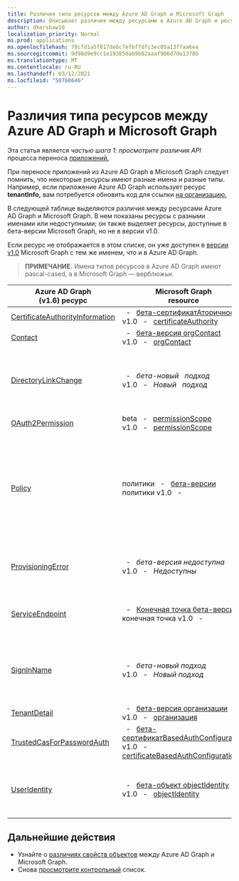 ```yaml
---
title: Различия типа ресурсов между Azure AD Graph и Microsoft Graph
description: Описывает различия между ресурсами в Azure AD Graph и ресурсами в Microsoft Graph, чтобы помочь перенести приложения.
author: dkershaw10
localization_priority: Normal
ms.prod: applications
ms.openlocfilehash: 78cfd1a5f817de6c7efbf7dfc3ec05a13ffaa6ea
ms.sourcegitcommit: 9d98d9e9cc1e193850ab9b82aaaf906d70e1378b
ms.translationtype: MT
ms.contentlocale: ru-RU
ms.lasthandoff: 03/12/2021
ms.locfileid: "50760646"
---
```

# <a name="resource-type-differences-between-azure-ad-graph-and-microsoft-graph"></a>Различия типа ресурсов между Azure AD Graph и Microsoft Graph

Эта статья является *частью шага 1: просмотрите различия API* процесса переноса [приложений.](migrate-azure-ad-graph-planning-checklist.md)

При переносе приложений из Azure AD Graph в Microsoft Graph следует помнить, что некоторые ресурсы имеют разные имена и разные типы.  Например, если приложение Azure AD Graph использует ресурс **tenantInfo,** вам потребуется обновить код для ссылки [на организацию.](/graph/api/resources/organization?view=graph-rest-1.0)

В следующей таблице выделяются различия между ресурсами Azure AD Graph и Microsoft Graph.  В нем показаны ресурсы с разными именами или недоступными; он также выделяет ресурсы, доступные в бета-версии Microsoft Graph, но не в версии v1.0.

Если ресурс  не отображается в этом списке, он уже доступен в [версии v1.0](/graph/api/overview?view=graph-rest-1.0) Microsoft Graph с тем же именем, что и в Azure AD Graph.

> **ПРИМЕЧАНИЕ.** Имена типов ресурсов в Azure AD Graph имеют pascal-cased, а в Microsoft Graph — верблюжьи.

|Azure AD Graph <br>(v1.6) ресурс |Microsoft Graph<br>resource|Комментарии|
|---|---|---|
| [CertificateAuthorityInformation](/previous-versions/azure/ad/graph/api/entity-and-complex-type-reference) | &nbsp; - &nbsp; [бета-сертификатАторичность](/graph/api/resources/certificateauthority?view=graph-rest-beta)<br>v1.0 &nbsp; - &nbsp; [certificateAuthority](/graph/api/resources/certificateauthority?view=graph-rest-1.0) | |
| [Contact](/previous-versions/azure/ad/graph/api/entity-and-complex-type-reference) | &nbsp; - &nbsp; [бета-версия orgContact](/graph/api/resources/orgContact?view=graph-rest-beta)<br>v1.0 &nbsp; - &nbsp; [orgContact](/graph/api/resources/orgContact?view=graph-rest-1.0) | |
| [DirectoryLinkChange](/previous-versions/azure/ad/graph/api/entity-and-complex-type-reference) | &nbsp; - &nbsp; _бета-новый &nbsp; подход_ <br>v1.0 &nbsp; - &nbsp; _Новый &nbsp; подход_ | Запрос Delta поддерживает обнаружение изменений отношений с помощью механизма, который не требует этого ресурса. См. [отличия функций между Azure AD Graph и Microsoft Graph.](migrate-azure-ad-graph-feature-differences.md) |
| [OAuth2Permission](/previous-versions/azure/ad/graph/api/entity-and-complex-type-reference) | beta &nbsp; - &nbsp; [permissionScope](/graph/api/resources/permissionScope?view=graph-rest-beta) <br> v1.0 &nbsp; - &nbsp; [permissionScope](/graph/api/resources/permissionScope?view=graph-rest-1.0) ||
 [Policy](/previous-versions/azure/ad/graph/api/entity-and-complex-type-reference) | политики &nbsp; - &nbsp; [бета-версии](/graph/api/resources/policy-overview?view=graph-rest-beta) <br> политики v1.0 &nbsp; - &nbsp; [](/graph/api/resources/policy-overview?view=graph-rest-1.0)| Каждый тип политики имеет уникальное имя типа  и структуру в сегменте url-адресов политик в Microsoft Graph. В Azure AD Graph это был один тип политики. Например, для Azure AD Graph вы бы работали с  ресурсом **Политики** и задали свойство типа, в то время как в Microsoft Graph это будет `TokenIssuancePolicy` ресурс **tokenIssuancePolicy.** |
| [ProvisioningError](/previous-versions/azure/ad/graph/api/entity-and-complex-type-reference) | &nbsp; - &nbsp; _бета-версия недоступна_ <br> v1.0 &nbsp; - &nbsp; _Недоступны_ | Этот ресурс обесценив.  Однако в [onPremisesProvisioningError](/graph/api/resources/onPremisesProvisioningError?view=graph-rest-1.0)можно найти новый ресурс, описывающий все связанные ошибки проготовки AD Connect. |
| [ServiceEndpoint](/previous-versions/azure/ad/graph/api/entity-and-complex-type-reference) | &nbsp; - &nbsp; [Конечная точка бета-версии](/graph/api/resources/endpoint?view=graph-rest-beta) <br> конечная точка v1.0 &nbsp; - &nbsp; [](/graph/api/resources/endpoint?view=graph-rest-1.0) | **Конечные точки** доступны только [](/graph/api/resources/group?view=graph-rest-beta) как часть группового ресурса в бета-версии, так и ресурса [servicePrincipal](/graph/api/resources/serviceprincipal?view=graph-rest-1.0) как в бета-версии, так и в v1.0.|
| [SignInName](/previous-versions/azure/ad/graph/api/entity-and-complex-type-reference) | &nbsp; - &nbsp; _бета-новый подход_ <br> v1.0 &nbsp; - &nbsp; _Новый подход_ | Новое моделирование идентификаторов, используемых для входов в учетную запись пользователя. Дополнительные сведения см. в типе ресурса [objectIdentity.](/graph/api/resources/objectIdentity?view=graph-rest-1.0) Поддерживает сценарии Azure AD B2C. |
| [TenantDetail](/previous-versions/azure/ad/graph/api/entity-and-complex-type-reference) | &nbsp; - &nbsp; [бета-версия организации](/graph/api/resources/organization?view=graph-rest-beta) <br> v1.0 &nbsp; - &nbsp; [организация](/graph/api/resources/organization?view=graph-rest-1.0) | |
| [TrustedCasForPasswordAuth](/previous-versions/azure/ad/graph/api/entity-and-complex-type-reference) | &nbsp; - &nbsp; [бета-сертификатBasedAuthConfiguration](/graph/api/resources/certificatebasedcuthconfiguration?view=graph-rest-beta) <br> v1.0 &nbsp; - &nbsp; [certificateBasedAuthConfiguration](/graph/api/resources/certificatebasedcuthconfiguration?view=graph-rest-1.0) | |
| [UserIdentity](/previous-versions/azure/ad/graph/api/entity-and-complex-type-reference) | &nbsp; - &nbsp; [бета-объект objectIdentity](/graph/api/resources/objectidentity?view=graph-rest-beta) <br> v1.0 &nbsp; - &nbsp; [objectIdentity](/graph/api/resources/objectidentity?view=graph-rest-1.0) |  Новое моделирование идентификаторов, используемых для входов в учетную запись пользователя под названием **objectIdentity.** Поддерживает сценарии Azure AD B2C. |

## <a name="next-steps"></a>Дальнейшие действия

- Узнайте о [различиях свойств объектов](migrate-azure-ad-graph-property-differences.md) между Azure AD Graph и Microsoft Graph.
- Снова [просмотрите контрольный](migrate-azure-ad-graph-planning-checklist.md) список.
